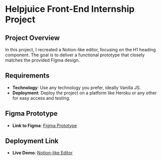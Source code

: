# Helpjuice Front-End Internship Project

## Project Overview

In this project, I recreated a Notion-like editor, focusing on the H1 heading component. The goal is to deliver a functional prototype that closely matches the provided Figma design.

## Requirements

- **Technology**: Use any technology you prefer, ideally Vanilla JS.
- **Deployment**: Deploy the project on a platform like Heroku or any other for easy access and testing.

## Figma Prototype

- **Link to Figma**: [Figma Prototype](https://www.figma.com/file/tw8CNEl69jYeqPHxfBxf38/Helpjuice-Front-End-Developer-Test-Project?node-id=0%3A1)

## Deployment Link

- **Live Demo**: [Notion-like Editor](https://helpjuice-frontend-challenge.vercel.app/)
